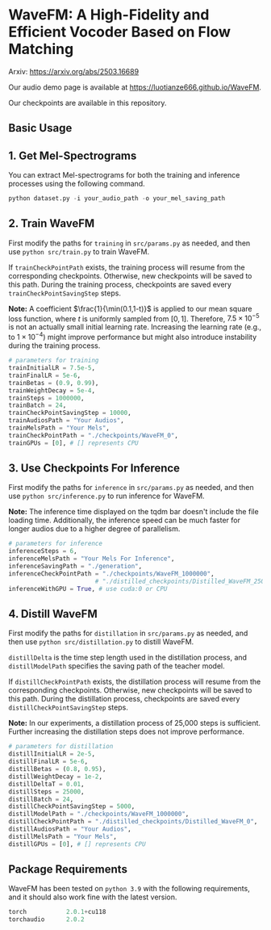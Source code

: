 # WaveFM: A High-Fidelity and Efficient Vocoder Based on Flow Matching
Arxiv: https://arxiv.org/abs/2503.16689

Our audio demo page is available at https://luotianze666.github.io/WaveFM.

Our checkpoints are available in this repository.

## Basic Usage
## 1. Get Mel-Spectrograms
You can extract Mel-spectrograms for both the training and inference processes using the following command.
```python
python dataset.py -i your_audio_path -o your_mel_saving_path
```
## 2. Train WaveFM
First modify the paths for `training` in `src/params.py` as needed, and then use `python src/train.py` to train WaveFM.

If `trainCheckPointPath` exists, the training process will resume from the corresponding checkpoints. Otherwise, new checkpoints will be saved to this path. During the training process, checkpoints are saved every `trainCheckPointSavingStep` steps.

**Note:** A coefficient $\frac{1}{\min(0.1,1-t)}$ is applied to our mean square loss function, where $t$ is uniformly sampled from $[0,1]$. Therefore, $7.5 \times 10^{-5}$ is not an actually small initial learning rate. Increasing the learning rate (e.g., to $1 \times 10^{-4}$) might improve performance but might also introduce instability during the training process.
```python
# parameters for training
trainInitialLR = 7.5e-5,
trainFinalLR = 5e-6,
trainBetas = (0.9, 0.99),
trainWeightDecay = 5e-4,
trainSteps = 1000000,
trainBatch = 24,
trainCheckPointSavingStep = 10000,
trainAudiosPath = "Your Audios",
trainMelsPath = "Your Mels",
trainCheckPointPath = "./checkpoints/WaveFM_0",
trainGPUs = [0], # [] represents CPU
```
## 3. Use Checkpoints For Inference 
First modify the paths for `inference` in `src/params.py` as needed, and then use `python src/inference.py` to run inference for WaveFM.

**Note:** The inference time displayed on the tqdm bar doesn't include the file loading time. Additionally, the inference speed can be much faster for longer audios due to a higher degree of parallelism.
```python
# parameters for inference
inferenceSteps = 6,
inferenceMelsPath = "Your Mels For Inference",
inferenceSavingPath = "./generation",
inferenceCheckPointPath = "./checkpoints/WaveFM_1000000", 
                        # "./distilled_checkpoints/Distilled_WaveFM_25000",
inferenceWithGPU = True, # use cuda:0 or CPU
```
## 4. Distill WaveFM
First modify the paths for `distillation` in `src/params.py` as needed, and then use `python src/distillation.py` to distill WaveFM.

`distillDelta` is the time step length used in the distillation process, and `distillModelPath` specifies the saving path of the teacher model.

If `distillCheckPointPath` exists, the distillation process will resume from the corresponding checkpoints. Otherwise, new checkpoints will be saved to this path. During the distillation process, checkpoints are saved every `distillCheckPointSavingStep` steps.

**Note:** In our experiments, a distillation process of 25,000 steps is sufficient. Further increasing the distillation steps does not improve performance.

```python
# parameters for distillation
distillInitialLR = 2e-5,
distillFinalLR = 5e-6,
distillBetas = (0.8, 0.95),
distillWeightDecay = 1e-2,
distillDeltaT = 0.01,
distillSteps = 25000,
distillBatch = 24,
distillCheckPointSavingStep = 5000,
distillModelPath = "./checkpoints/WaveFM_1000000",
distillCheckPointPath = "./distilled_checkpoints/Distilled_WaveFM_0",
distillAudiosPath = "Your Audios",
distillMelsPath = "Your Mels",
distillGPUs = [0], # [] represents CPU
```

## Package Requirements

WaveFM has been tested on `python 3.9` with the following requirements, and it should also work fine with the latest version.

```python
torch           2.0.1+cu118
torchaudio      2.0.2
```
